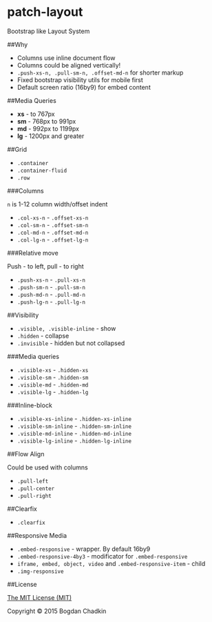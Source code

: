 # patch-layout
Bootstrap like Layout System

##Why

- Columns use inline document flow
- Columns could be aligned vertically!
- `.push-xs-n, .pull-sm-n, .offset-md-n` for shorter markup
- Fixed bootstrap visibility utils for mobile first
- Default screen ratio (16by9) for embed content

##Media Queries

- **xs** - to 767px
- **sm** - 768px to 991px
- **md** - 992px to 1199px
- **lg** - 1200px and greater

##Grid

- `.container`
- `.container-fluid`
- `.row`

###Columns

`n` is 1-12 column width/offset indent

- `.col-xs-n` - `.offset-xs-n`
- `.col-sm-n` - `.offset-sm-n`
- `.col-md-n` - `.offset-md-n`
- `.col-lg-n` - `.offset-lg-n`

###Relative move

Push - to left, pull - to right

- `.push-xs-n` - `.pull-xs-n`
- `.push-sm-n` - `.pull-sm-n`
- `.push-md-n` - `.pull-md-n`
- `.push-lg-n` - `.pull-lg-n`

##Visibility

- `.visible, .visible-inline` - show
- `.hidden` - collapse
- `.invisible` - hidden but not collapsed

###Media queries

- `.visible-xs` - `.hidden-xs`
- `.visible-sm` - `.hidden-sm`
- `.visible-md` - `.hidden-md`
- `.visible-lg` - `.hidden-lg`

###Inline-block

- `.visible-xs-inline` - `.hidden-xs-inline`
- `.visible-sm-inline` - `.hidden-sm-inline`
- `.visible-md-inline` - `.hidden-md-inline`
- `.visible-lg-inline` - `.hidden-lg-inline`

##Flow Align

Could be used with columns

- `.pull-left`
- `.pull-center`
- `.pull-right`

##Clearfix
- `.clearfix`

##Responsive Media

- `.embed-responsive` - wrapper. By default 16by9
- `.embed-responsive-4by3` - modificator for `.embed-responsive`
- `iframe, embed, object, video` and `.embed-responsive-item` - child
- `.img-responsive`

##License

[The MIT License (MIT)](LICENSE)

Copyright &copy; 2015 Bogdan Chadkin

